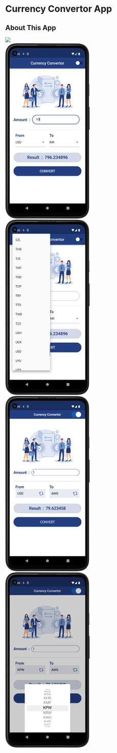 # Currency Convertor App

## About This App

<img src="https://github.com/RomitKatrodiya/Currency_Convertor_App/blob/master/images/currency converter app.gif" style=" height:700px; " data-target="animated-image.originalImage"><br><img src="https://github.com/RomitKatrodiya/Currency_Convertor_App/blob/master/images/Screenshot_20220920_224333.png" style=" height:550px; " data-target="animated-image.originalImage"><img src="https://github.com/RomitKatrodiya/Currency_Convertor_App/blob/master/images/Screenshot_20220920_224404.png" style=" height:550px; " data-target="animated-image.originalImage">
<img src="https://github.com/RomitKatrodiya/Currency_Convertor_App/blob/master/images/Screenshot_20220920_224425.png" style=" height:550px; " data-target="animated-image.originalImage">
<img src="https://github.com/RomitKatrodiya/Currency_Convertor_App/blob/master/images/Screenshot_20220920_224447.png" style=" height:550px; " data-target="animated-image.originalImage">
